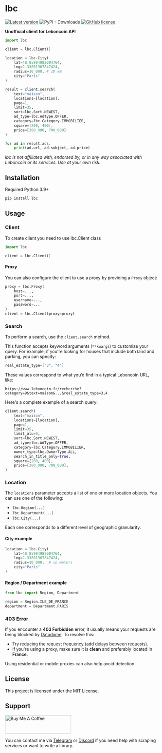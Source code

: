# lbc
[![Latest version](https://img.shields.io/pypi/v/lbc?style=for-the-badge)](https://pypi.org/project/lbc)
![PyPI - Downloads](https://img.shields.io/pypi/dm/lbc?style=for-the-badge)
[![GitHub license](https://img.shields.io/github/license/etienne-hd/lbc?style=for-the-badge)](https://github.com/etienne-hd/lbc/blob/master/LICENSE)

**Unofficial client for Leboncoin API**

```python
import lbc

client = lbc.Client()

location = lbc.City( 
    lat=48.85994982004764,
    lng=2.33801967847424,
    radius=10_000, # 10 km
    city="Paris"
)

result = client.search(
    text="maison",
    locations=[location],
    page=1,
    limit=35,
    sort=lbc.Sort.NEWEST,
    ad_type=lbc.AdType.OFFER,
    category=lbc.Category.IMMOBILIER,
    square=[200, 400],
    price=[300_000, 700_000]
)

for ad in result.ads:
    print(ad.url, ad.subject, ad.price)
```
*lbc is not affiliated with, endorsed by, or in any way associated with Leboncoin or its services. Use at your own risk.*

## Installation
Required Python 3.9+
```bash
pip install lbc
```

## Usage
### Client
To create client you need to use lbc.Client class
```python
import lbc

client = lbc.Client()
```

#### Proxy
You can also configure the client to use a proxy by providing a `Proxy` object:
```python
proxy = lbc.Proxy(
    host=...,
    port=...,
    username=...,
    password=...
)
client = lbc.Client(proxy=proxy)
```


### Search

To perform a search, use the `client.search` method.

This function accepts keyword arguments (`**kwargs`) to customize your query.
For example, if you're looking for houses that include both land and parking, you can specify:

```python
real_estate_type=["3", "4"]
```

These values correspond to what you’d find in a typical Leboncoin URL, like:

```
https://www.leboncoin.fr/recherche?category=9&text=maison&...&real_estate_type=3,4
```

Here's a complete example of a search query:

```python
client.search(
    text="maison",
    locations=[location],
    page=1,
    limit=35,
    limit_alu=0,
    sort=lbc.Sort.NEWEST,
    ad_type=lbc.AdType.OFFER,
    category=lbc.Category.IMMOBILIER,
    owner_type=lbc.OwnerType.ALL,
    search_in_title_only=True,
    square=[200, 400],
    price=[300_000, 700_000],
)
```

### Location

The `locations` parameter accepts a list of one or more location objects. You can use one of the following:

* `lbc.Region(...)`
* `lbc.Department(...)`
* `lbc.City(...)`

Each one corresponds to a different level of geographic granularity.

#### City example

```python
location = lbc.City(
    lat=48.85994982004764,
    lng=2.33801967847424,
    radius=10_000,  # in meters
    city="Paris"
)
```

#### Region / Department example

```python
from lbc import Region, Department

region = Region.ILE_DE_FRANCE
department = Department.PARIS
```

### 403 Error

If you encounter a **403 Forbidden** error, it usually means your requests are being blocked by [Datadome](https://datadome.co).
To resolve this:

* Try reducing the request frequency (add delays between requests).
* If you're using a proxy, make sure it is **clean** and preferably located in **France**.

Using residential or mobile proxies can also help avoid detection.

## License

This project is licensed under the MIT License.

## Support

<a href="https://www.buymeacoffee.com/etienneh" target="_blank"><img src="https://cdn.buymeacoffee.com/buttons/v2/default-yellow.png" alt="Buy Me A Coffee" style="height: 60px !important;width: 217px !important;" ></a>

You can contact me via [Telegram](https://t.me/etienne_hd) or [Discord](https://discord.com/users/1153975318990827552) if you need help with scraping services or want to write a library.